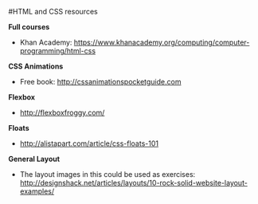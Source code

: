 #HTML and CSS resources



**Full courses**
* Khan Academy: https://www.khanacademy.org/computing/computer-programming/html-css


**CSS Animations**
* Free book: http://cssanimationspocketguide.com


**Flexbox**

* http://flexboxfroggy.com/


**Floats**

* http://alistapart.com/article/css-floats-101


**General Layout**

* The layout images in this could be used as exercises: http://designshack.net/articles/layouts/10-rock-solid-website-layout-examples/
